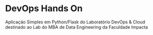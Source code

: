 # DevOps Hands On
Aplicação Simples em Python/Flask do Laboratório DevOps & Cloud destinado ao Lab do MBA de Data Engineering da Faculdade Impacta

